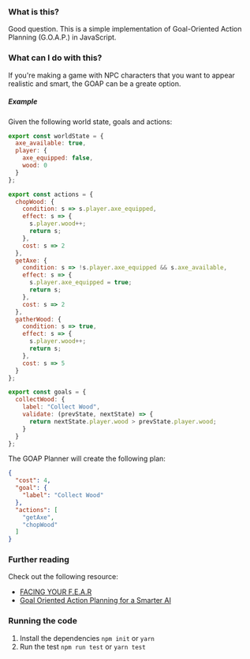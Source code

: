 ### What is this?

Good question. This is a simple implementation of Goal-Oriented Action Planning (G.O.A.P.) in JavaScript. 

### What can I do with this?

If you're making a game with NPC characters that you want to appear realistic and smart, the GOAP can be a greate option. 

##### Example

Given the following world state, goals and actions:

```javascript
export const worldState = {
  axe_available: true,
  player: {
    axe_equipped: false,
    wood: 0
  }
};

export const actions = {
  chopWood: {
    condition: s => s.player.axe_equipped,
    effect: s => {
      s.player.wood++;
      return s;
    },
    cost: s => 2
  },
  getAxe: {
    condition: s => !s.player.axe_equipped && s.axe_available,
    effect: s => {
      s.player.axe_equipped = true;
      return s;
    },
    cost: s => 2
  },
  gatherWood: {
    condition: s => true,
    effect: s => {
      s.player.wood++;
      return s;
    },
    cost: s => 5
  }
};

export const goals = {
  collectWood: {
    label: "Collect Wood",
    validate: (prevState, nextState) => {
      return nextState.player.wood > prevState.player.wood;
    }
  }
};

```

The GOAP Planner will create the following plan:

```json
{
  "cost": 4,
  "goal": {
    "label": "Collect Wood"
  },
  "actions": [
    "getAxe",
    "chopWood"
  ]
}
```

### Further reading

Check out the following resource:

* [FACING YOUR F.E.A.R](http://aiandgames.com/facing-your-fear/)
* [Goal Oriented Action Planning for a Smarter AI](https://gamedevelopment.tutsplus.com/tutorials/goal-oriented-action-planning-for-a-smarter-ai--cms-20793)

### Running the code

1. Install the dependencies `npm init` or `yarn`
2. Run the test `npm run test` or `yarn test`

